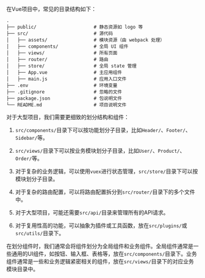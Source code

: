 在Vue项目中，常见的目录结构如下：

```
.
├── public/                     # 静态资源如 logo 等
├── src/                        # 源代码
│   ├── assets/                 # 模块资源（由 webpack 处理）
│   ├── components/             # 全局 UI 组件
│   ├── views/                  # 所有页面
│   ├── router/                 # 路由
│   ├── store/                  # 全局 state 管理
│   ├── App.vue                 # 主应用组件
│   ├── main.js                 # 应用入口文件
├── .env                        # 环境变量
├── .gitignore                  # 忽略的文件
├── package.json                # 包说明文件
└── README.md                   # 项目说明文件
```

对于大型项目，我们需要更细致的划分结构和组件：

1. `src/components/`目录下可以按功能划分子目录，比如`Header/`、`Footer/`、`Sidebar/`等。
    
2. `src/views/`目录下可以按业务模块划分子目录，比如`User/`、`Product/`、`Order/`等。
    
3. 对于复杂的业务逻辑，可以使用`vuex`进行状态管理，`src/store/`目录下可以按模块划分子目录。
    
4. 对于复杂的路由配置，可以将路由配置拆分到`src/router/`目录下的多个文件中。
    
5. 对于大型项目，可能还需要`src/api/`目录来管理所有的API请求。
    
6. 对于复用性高的功能，可以抽象为插件或工具函数，放在`src/plugins/`或`src/utils/`目录下。
    

在划分组件时，我们通常会将组件划分为全局组件和业务组件。全局组件通常是一些通用的UI组件，如按钮、输入框、表格等，放在`src/components/`目录下。业务组件通常是一些和业务逻辑紧密相关的组件，放在`src/views/`目录下的对应业务模块目录中。